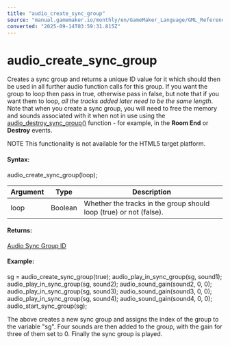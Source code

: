 ```yaml
---
title: "audio_create_sync_group"
source: "manual.gamemaker.io/monthly/en/GameMaker_Language/GML_Reference/Asset_Management/Audio/Audio_Synchronisation/audio_create_sync_group.htm"
converted: "2025-09-14T03:59:31.815Z"
---
```


# audio\_create\_sync\_group

Creates a sync group and returns a unique ID value for it which should then be used in all further audio function calls for this group. If you want the group to loop then pass in true, otherwise pass in false, but note that if you want them to loop, _all the tracks added later need to be the same length_. Note that when you create a sync group, you will need to free the memory and sounds associated with it when not in use using the [audio\_destroy\_sync\_group()](audio_destroy_sync_group.md) function - for example, in the **Room End** or **Destroy** events.

NOTE This functionality is not available for the HTML5 target platform.

#### Syntax:

audio\_create\_sync\_group(loop);

| Argument | Type | Description |
| --- | --- | --- |
| loop | Boolean | Whether the tracks in the group should loop (true) or not (false). |

#### Returns:

[Audio Sync Group ID](audio_create_sync_group.md)

#### Example:

sg = audio\_create\_sync\_group(true);
audio\_play\_in\_sync\_group(sg, sound1);
audio\_play\_in\_sync\_group(sg, sound2);
audio\_sound\_gain(sound2, 0, 0);
audio\_play\_in\_sync\_group(sg, sound3);
audio\_sound\_gain(sound3, 0, 0);
audio\_play\_in\_sync\_group(sg, sound4);
audio\_sound\_gain(sound4, 0, 0);
audio\_start\_sync\_group(sg);

The above creates a new sync group and assigns the index of the group to the variable "sg". Four sounds are then added to the group, with the gain for three of them set to 0. Finally the sync group is played.